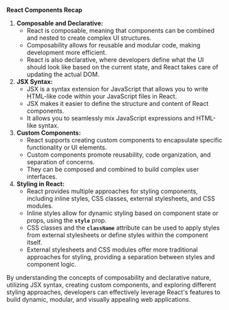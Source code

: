 

**React Components Recap**

1. **Composable and Declarative:**
    - React is composable, meaning that components can be combined and nested to create complex UI structures.
    - Composability allows for reusable and modular code, making development more efficient.
    - React is also declarative, where developers define what the UI should look like based on the current state, and React takes care of updating the actual DOM.
2. **JSX Syntax:**
    - JSX is a syntax extension for JavaScript that allows you to write HTML-like code within your JavaScript files in React.
    - JSX makes it easier to define the structure and content of React components.
    - It allows you to seamlessly mix JavaScript expressions and HTML-like syntax.
3. **Custom Components:**
    - React supports creating custom components to encapsulate specific functionality or UI elements.
    - Custom components promote reusability, code organization, and separation of concerns.
    - They can be composed and combined to build complex user interfaces.
4. **Styling in React:**
    - React provides multiple approaches for styling components, including inline styles, CSS classes, external stylesheets, and CSS modules.
    - Inline styles allow for dynamic styling based on component state or props, using the **`style`** prop.
    - CSS classes and the **`className`** attribute can be used to apply styles from external stylesheets or define styles within the component itself.
    - External stylesheets and CSS modules offer more traditional approaches for styling, providing a separation between styles and component logic.

By understanding the concepts of composability and declarative nature, utilizing JSX syntax, creating custom components, and exploring different styling approaches, developers can effectively leverage React's features to build dynamic, modular, and visually appealing web applications.